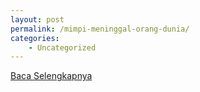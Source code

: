 ```yaml
---
layout: post
permalink: /mimpi-meninggal-orang-dunia/
categories:
    - Uncategorized
---
```


[Baca Selengkapnya](/07)